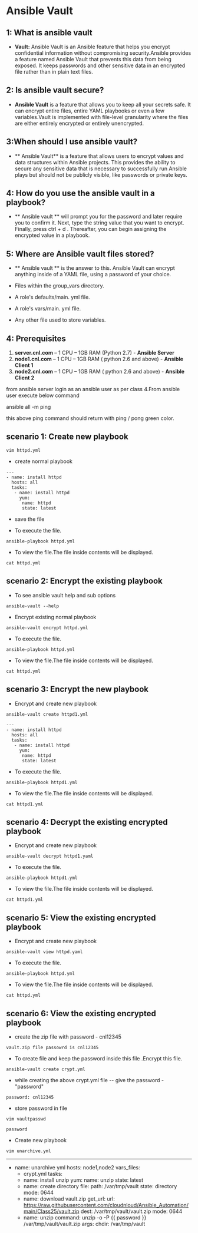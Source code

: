 # Ansible Vault

## 1: What is ansible vault
-  **Vault:** Ansible Vault is an Ansible feature that helps you encrypt confidential information without compromising security.Ansible provides a feature named Ansible Vault that prevents this data from being exposed. It keeps passwords and other sensitive data in an encrypted file rather than in plain text files.

## 2: Is ansible vault secure?
 
- **Ansible Vault** is a feature that allows you to keep all your secrets safe. It can encrypt entire files, entire YAML playbooks or even a few variables.Vault is implemented with file-level granularity where the files are either entirely encrypted or entirely unencrypted.
 
## 3:When should I use ansible vault?
- ** Ansible Vault** is a feature that allows users to encrypt values and data structures within Ansible projects. This provides the ability to secure any sensitive data that is necessary to successfully run Ansible plays but should not be publicly visible, like passwords or private keys.
 
## 4: How do you use the ansible vault in a playbook?
- ** Ansible vault ** will prompt you for the password and later require you to confirm it. Next, type the string value that you want to encrypt. Finally, press ctrl + d . Thereafter, you can begin assigning the encrypted value in a playbook.

## 5: Where are Ansible vault files stored?
- ** Ansible vault ** is the answer to this. Ansible Vault can encrypt anything inside of a YAML file, using a password of your choice.

- Files within the group_vars directory.
- A role's defaults/main. yml file.
- A role's vars/main. yml file.
- Any other file used to store variables.

## 4: Prerequisites

1.	**server.cnl.com** – 1 CPU – 1GB RAM (Python 2.7) - **Ansible Server**
2.	**node1.cnl.com** – 1 CPU – 1GB RAM ( python 2.6 and above) - **Ansible Client 1**
3.	**node2.cnl.com** – 1 CPU – 1GB RAM ( python 2.6 and above) - **Ansible Client 2**

from ansible server login as an ansible user as per class 4.From ansible user execute below command

ansible all -m ping

this above ping command should return with ping / pong green color.


## scenario 1: Create new playbook


```
vim httpd.yml
```

- create normal playbook

```
---
- name: install httpd
  hosts: all
  tasks:
   - name: install httpd
     yum:
	  name: httpd
	  state: latest
```
- save the file

- To execute the file.

```
ansible-playbook httpd.yml
```

- To view the file.The file inside contents will be displayed.

```
cat httpd.yml
```

## scenario 2: Encrypt the existing playbook

- To see ansible vault help and sub options


```
ansible-vault --help
```

- Encrypt existing normal playbook

```
ansible-vault encrypt httpd.yml
```


- To execute the file.

```
ansible-playbook httpd.yml
```

- To view the file.The file inside contents will be displayed.

```
cat httpd.yml
```

## scenario 3: Encrypt the new playbook

- Encrypt and create new playbook

```
ansible-vault create httpd1.yml
```

```
---
- name: install httpd
  hosts: all
  tasks:
   - name: install httpd
     yum:
	  name: httpd
	  state: latest
```


- To execute the file.

```
ansible-playbook httpd1.yml
```

- To view the file.The file inside contents will be displayed.

```
cat httpd1.yml
```

## scenario 4: Decrypt the existing encrypted playbook

- Encrypt and create new playbook

```
ansible-vault decrypt httpd1.yaml
```

- To execute the file.

```
ansible-playbook httpd1.yml
```

- To view the file.The file inside contents will be displayed.

```
cat httpd1.yml
```

## scenario 5: View the existing encrypted playbook

- Encrypt and create new playbook

```
ansible-vault view httpd.yaml
```

- To execute the file.

```
ansible-playbook httpd.yml
```

- To view the file.The file inside contents will be displayed.

```
cat httpd.yml
```

## scenario 6: View the existing encrypted playbook

- create the zip file with password - cnl12345

```
vault.zip file passowrd is cnl12345
```

- To create file and keep the password inside this file .Encrypt this file.

```
ansible-vault create crypt.yml
```
- while creating the above crypt.yml file -- give the password - "password"
```
password: cnl12345
```

- store password in file

```
vim vaultpasswd
```

```
password
```

- Create new playbook

```
vim unarchive.yml
```
---
- name: unarchive yml
  hosts: node1,node2
  vars_files:
   - crypt.yml
  tasks:
   - name: install unzip
     yum:
      name: unzip
      state: latest
   - name: create directory
     file:
      path: /var/tmp/vault
      state: directory
      mode: 0644
   - name: download vault.zip
     get_url:
      url: https://raw.githubusercontent.com/cloudnloud/Ansible_Automation/main/Class25/vault.zip
      dest: /var/tmp/vault/vault.zip
      mode: 0644
   - name: unzip 
     command: unzip -o -P {{ password }} /var/tmp/vault/vault.zip
     args:
      chdir: /var/tmp/vault
```

